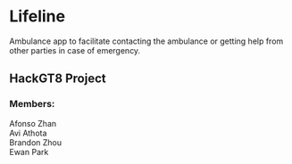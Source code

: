 # Lifeline
Ambulance app to facilitate contacting the ambulance or getting help from other parties in case of emergency.

## HackGT8 Project  
### Members:  
Afonso Zhan  
Avi Athota  
Brandon Zhou  
Ewan Park  


